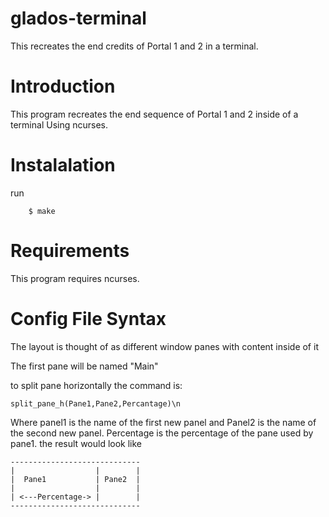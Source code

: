 # glados-terminal
This recreates the end credits of Portal 1 and 2 in a terminal.

# Introduction
  This program recreates the end sequence of Portal 1 and 2 inside of a terminal Using ncurses.
# Instalalation
  run
  ```
      $ make
  ```
# Requirements

  This program requires ncurses.
 
# Config File Syntax

The layout is thought of as different window panes with content inside of it

The first pane will be named "Main"

to split pane horizontally the command is:
```
split_pane_h(Pane1,Pane2,Percantage)\n
```
Where panel1 is the name of the first new panel and Panel2 is the name of the second new panel. Percentage is the percentage of the pane used by pane1.
 the result would look like 
 
 ```
 -----------------------------
 |                  |        |
 |  Pane1           | Pane2  |
 |                  |        | 
 | <---Percentage-> |        |
 -----------------------------
 ```
